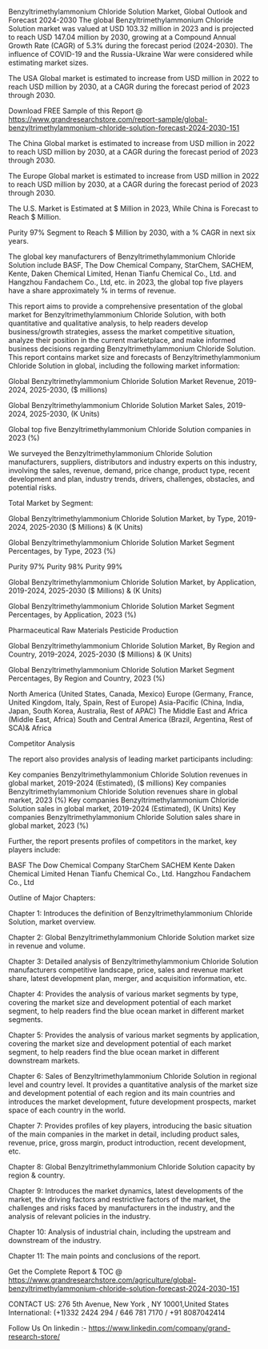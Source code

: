 Benzyltrimethylammonium Chloride Solution Market, Global Outlook and Forecast 2024-2030
The global Benzyltrimethylammonium Chloride Solution market was valued at USD 103.32 million in 2023 and is projected to reach USD 147.04 million by 2030, growing at a Compound Annual Growth Rate (CAGR) of 5.3% during the forecast period (2024-2030). The influence of COVID-19 and the Russia-Ukraine War were considered while estimating market sizes.

The USA Global market is estimated to increase from USD million in 2022 to reach USD million by 2030, at a CAGR during the forecast period of 2023 through 2030.

Download FREE Sample of this Report @ https://www.grandresearchstore.com/report-sample/global-benzyltrimethylammonium-chloride-solution-forecast-2024-2030-151

The China Global market is estimated to increase from USD million in 2022 to reach USD million by 2030, at a CAGR during the forecast period of 2023 through 2030.

The Europe Global market is estimated to increase from USD million in 2022 to reach USD million by 2030, at a CAGR during the forecast period of 2023 through 2030.

The U.S. Market is Estimated at $ Million in 2023, While China is Forecast to Reach $ Million.

Purity 97% Segment to Reach $ Million by 2030, with a % CAGR in next six years.

The global key manufacturers of Benzyltrimethylammonium Chloride Solution include BASF, The Dow Chemical Company, StarChem, SACHEM, Kente, Daken Chemical Limited, Henan Tianfu Chemical Co., Ltd. and Hangzhou Fandachem Co., Ltd, etc. in 2023, the global top five players have a share approximately % in terms of revenue.

This report aims to provide a comprehensive presentation of the global market for Benzyltrimethylammonium Chloride Solution, with both quantitative and qualitative analysis, to help readers develop business/growth strategies, assess the market competitive situation, analyze their position in the current marketplace, and make informed business decisions regarding Benzyltrimethylammonium Chloride Solution. This report contains market size and forecasts of Benzyltrimethylammonium Chloride Solution in global, including the following market information:

Global Benzyltrimethylammonium Chloride Solution Market Revenue, 2019-2024, 2025-2030, ($ millions)

Global Benzyltrimethylammonium Chloride Solution Market Sales, 2019-2024, 2025-2030, (K Units)

Global top five Benzyltrimethylammonium Chloride Solution companies in 2023 (%)

We surveyed the Benzyltrimethylammonium Chloride Solution manufacturers, suppliers, distributors and industry experts on this industry, involving the sales, revenue, demand, price change, product type, recent development and plan, industry trends, drivers, challenges, obstacles, and potential risks.

Total Market by Segment:

Global Benzyltrimethylammonium Chloride Solution Market, by Type, 2019-2024, 2025-2030 ($ Millions) & (K Units)

Global Benzyltrimethylammonium Chloride Solution Market Segment Percentages, by Type, 2023 (%)

Purity 97%
Purity 98%
Purity 99%

Global Benzyltrimethylammonium Chloride Solution Market, by Application, 2019-2024, 2025-2030 ($ Millions) & (K Units)

Global Benzyltrimethylammonium Chloride Solution Market Segment Percentages, by Application, 2023 (%)

Pharmaceutical Raw Materials
Pesticide Production

Global Benzyltrimethylammonium Chloride Solution Market, By Region and Country, 2019-2024, 2025-2030 ($ Millions) & (K Units)

Global Benzyltrimethylammonium Chloride Solution Market Segment Percentages, By Region and Country, 2023 (%)

North America (United States, Canada, Mexico)
Europe (Germany, France, United Kingdom, Italy, Spain, Rest of Europe)
Asia-Pacific (China, India, Japan, South Korea, Australia, Rest of APAC)
The Middle East and Africa (Middle East, Africa)
South and Central America (Brazil, Argentina, Rest of SCA)& Africa

Competitor Analysis

The report also provides analysis of leading market participants including:

Key companies Benzyltrimethylammonium Chloride Solution revenues in global market, 2019-2024 (Estimated), ($ millions)
Key companies Benzyltrimethylammonium Chloride Solution revenues share in global market, 2023 (%)
Key companies Benzyltrimethylammonium Chloride Solution sales in global market, 2019-2024 (Estimated), (K Units)
Key companies Benzyltrimethylammonium Chloride Solution sales share in global market, 2023 (%)

Further, the report presents profiles of competitors in the market, key players include:

BASF
The Dow Chemical Company
StarChem
SACHEM
Kente
Daken Chemical Limited
Henan Tianfu Chemical Co., Ltd.
Hangzhou Fandachem Co., Ltd

Outline of Major Chapters:

Chapter 1: Introduces the definition of Benzyltrimethylammonium Chloride Solution, market overview.

Chapter 2: Global Benzyltrimethylammonium Chloride Solution market size in revenue and volume.

Chapter 3: Detailed analysis of Benzyltrimethylammonium Chloride Solution manufacturers competitive landscape, price, sales and revenue market share, latest development plan, merger, and acquisition information, etc.

Chapter 4: Provides the analysis of various market segments by type, covering the market size and development potential of each market segment, to help readers find the blue ocean market in different market segments.

Chapter 5: Provides the analysis of various market segments by application, covering the market size and development potential of each market segment, to help readers find the blue ocean market in different downstream markets.

Chapter 6: Sales of Benzyltrimethylammonium Chloride Solution in regional level and country level. It provides a quantitative analysis of the market size and development potential of each region and its main countries and introduces the market development, future development prospects, market space of each country in the world.

Chapter 7: Provides profiles of key players, introducing the basic situation of the main companies in the market in detail, including product sales, revenue, price, gross margin, product introduction, recent development, etc.

Chapter 8: Global Benzyltrimethylammonium Chloride Solution capacity by region & country.

Chapter 9: Introduces the market dynamics, latest developments of the market, the driving factors and restrictive factors of the market, the challenges and risks faced by manufacturers in the industry, and the analysis of relevant policies in the industry.

Chapter 10: Analysis of industrial chain, including the upstream and downstream of the industry.

Chapter 11: The main points and conclusions of the report.

Get the Complete Report & TOC @ https://www.grandresearchstore.com/agriculture/global-benzyltrimethylammonium-chloride-solution-forecast-2024-2030-151

CONTACT US:
276 5th Avenue, New York , NY 10001,United States
International: (+1)332 2424 294 / 646 781 7170 / +91 8087042414

Follow Us On linkedin :- https://www.linkedin.com/company/grand-research-store/
